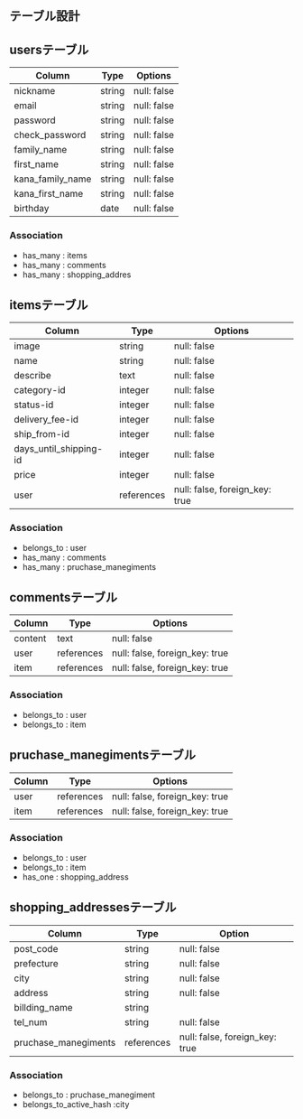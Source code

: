 ## テーブル設計

## usersテーブル
| Column           | Type   | Options     |
| ---------------- | ------ | ----------- |
| nickname         | string | null: false |
| email            | string | null: false |
| password         | string | null: false |
| check_password   | string | null: false |
| family_name      | string | null: false |
| first_name       | string | null: false |
| kana_family_name | string | null: false |
| kana_first_name  | string | null: false |
| birthday         | date   | null: false |

### Association
- has_many : items
- has_many : comments
- has_many : shopping_addres


## itemsテーブル
| Column                 | Type       | Options                        |
| ---------------------- | ---------- | ------------------------------ |
| image                  | string     | null: false                    |
| name                   | string     | null: false                    |
| describe               | text       | null: false                    |
| category-id            | integer    | null: false                    |
| status-id              | integer    | null: false                    |
| delivery_fee-id        | integer    | null: false                    |
| ship_from-id           | integer    | null: false                    |
| days_until_shipping-id | integer    | null: false                    |
| price                  | integer    | null: false                    |
| user                   | references | null: false, foreign_key: true |

### Association
- belongs_to : user
- has_many : comments
- has_many : pruchase_manegiments


## commentsテーブル
| Column         | Type       | Options                        |
| -------------- | ---------- | ------------------------------ |
| content        | text       | null: false                    |
| user           | references | null: false, foreign_key: true |
| item           | references | null: false, foreign_key: true |

### Association
- belongs_to : user
- belongs_to : item


## pruchase_manegimentsテーブル
| Column          | Type       | Options                        |
| --------------- | ---------- | ------------------------------ |
| user            | references | null: false, foreign_key: true |
| item            | references | null: false, foreign_key: true |

### Association
- belongs_to : user
- belongs_to : item
- has_one : shopping_address

## shopping_addressesテーブル
| Column               | Type       | Option                         |
| -------------------- | ---------- | -------------------------------|
| post_code            | string     | null: false                    |
| prefecture           | string     | null: false                    |
| city                 | string     | null: false                    |
| address              | string     | null: false                    |
| billding_name        | string     |                                |
| tel_num              | string     | null: false                    |
| pruchase_manegiments | references | null: false, foreign_key: true |

### Association
- belongs_to : pruchase_manegiment
- belongs_to_active_hash :city